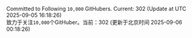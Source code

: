 Committed to Following `10,000` GitHubers. Current: <!-- FOLLOWING_COUNT -->302<!-- FOLLOWING_COUNT --> (Update at UTC <!-- LAST_UPDATED -->2025-09-05 16:18:26<!-- LAST_UPDATED -->)<br>
致力于关注`10,000`个GitHuber。当前：<!-- FOLLOWING_COUNT -->302<!-- FOLLOWING_COUNT --> (更新于北京时间 <!-- LAST_UPDATED_CST -->2025-09-06 00:18:26<!-- LAST_UPDATED_CST -->)
